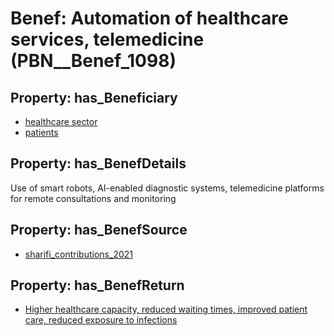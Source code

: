 # Benef: __Automation of healthcare services, telemedicine__ (PBN__Benef_1098)

## Property: has_Beneficiary

* [healthcare sector](../Stakeholder/PBN__Stakeholder_246)
* [patients](../Stakeholder/PBN__Stakeholder_31)

## Property: has_BenefDetails

Use of smart robots, AI-enabled diagnostic systems, telemedicine platforms for remote consultations and monitoring

## Property: has_BenefSource

* [sharifi_contributions_2021](../Article/PBN__Article_227)

## Property: has_BenefReturn

* [Higher healthcare capacity, reduced waiting times, improved patient care, reduced exposure to infections](../BenefReturn/PBN__BenefReturn_1227)

